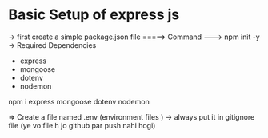 Basic Setup of express js 
==========================

-> first create a simple package.json file 
  =====> Command --->  npm init -y 
-> Required Dependencies  
  - express
  - mongoose 
  - dotenv 
  - nodemon 

  npm i express mongoose dotenv nodemon

=> Create a file named .env (environment files ) -> always put it in gitignore file (ye vo file h jo github par push nahi hogi)